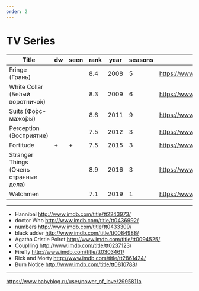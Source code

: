 ```yaml
---
order: 2
---
```


TV Series
===============================

| Title                                   | dw   | seen | rank | year | seasons | link                                      |
| --------------------------------------- | ---- | ---- | ---- | ---- | ------  | ----------------------------------------- |
| Fringe  (Грань)                         |      |      | 8.4  | 2008 | 5       | <https://www.imdb.com/title/tt1119644/>     |
| White Collar (Бе́лый воротничо́к)         |      |      | 8.3  | 2009 | 6       | <https://www.imdb.com/title/tt1358522/>     |
| Suits (Фо́рс-мажо́ры)                     |      |      | 8.6  | 2011 | 9       | <https://www.imdb.com/title/tt1632701/>     |
| Perception (Восприятие)                 |      |      | 7.5  | 2012 | 3       | <https://www.imdb.com/title/tt1714204/>     |
| Fortitude                               | +    | +    | 7.5  | 2015 | 3       | <https://www.imdb.com/title/tt3498622/>     |
| Stranger Things (Очень странные дела)   |      |      | 8.9  | 2016 | 3       | <https://www.imdb.com/title/tt4574334/>     |
| Watchmen | | | 7.1 | 2019 | 1 | <https://www.imdb.com/title/tt7049682/> |

-----------------------------------------------------------------------
* Hannibal      <http://www.imdb.com/title/tt2243973/>
* doctor Who    <http://www.imdb.com/title/tt0436992/>
* numbers       <http://www.imdb.com/title/tt0433309/>
* black adder   <http://www.imdb.com/title/tt0084988/>
* Agatha Cristie Poirot   <http://www.imdb.com/title/tt0094525/>
* Couplling     <http://www.imdb.com/title/tt0237123/>
* Firefly       <http://www.imdb.com/title/tt0303461/>
* Rick and Morty <http://www.imdb.com/title/tt2861424/>
* Burn Notice   <http://www.imdb.com/title/tt0810788/>

------------------------------------------------------------------------

https://www.babyblog.ru/user/power_of_love/2995811a


